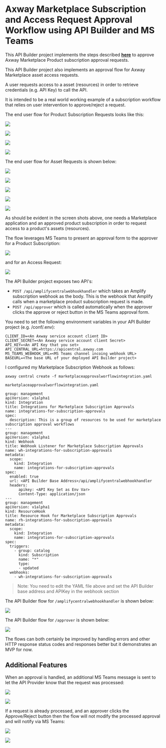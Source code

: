 # Axway Marketplace Subscription and Access Request Approval Workflow using API Builder and MS Teams

This API Builder project implements the steps described [**here**](https://docs.axway.com/bundle/amplify-central/page/docs/integrate_with_central/webhook/marketplace_subscription_webhook/index.html) to approve Axway Marketplace Product subscription approval requests.

This API Builder project also implements an approval flow for Axway Marketplace asset access requests.

A user requests access to a asset (resources) in order to retrieve credentials (e.g. API Key) to call the API.

It is intended to be a real world working example of a subscription workflow that relies on user intervention to approve/reject a request.

The end user flow for Product Subscription Requests looks like this:

![](https://i.imgur.com/RaRuLHh.png)

![](https://i.imgur.com/gaM3jcN.png)

![](https://i.imgur.com/zupyrCj.png)

![](https://i.imgur.com/BTP6bZ5.png)


The end user flow for Asset Requests is shown below:

![](https://i.imgur.com/ErQA2ud.png)

![](https://i.imgur.com/9ylWNXR.png)

![](https://i.imgur.com/4TRQVo0.png)

![](https://i.imgur.com/r3XbeWo.png)

![](https://i.imgur.com/KML7odK.png)


As should be evident in the screen shots above, one needs a Marketplace application and an approved product subscription in order to request access to a product's assets (resources).

The flow leverages MS Teams to present an approval form to the approver for a Product Subscription:

![](https://i.imgur.com/4ihUmHy.png)

and for an Access Request:

![](https://i.imgur.com/bUH5VTI.png)

The API Builder project exposes two API's:

* `POST /api/amplifycentralwebhookhandler` which takes an Amplify subscription webhook as the body. This is the webhook that Amplify calls when a marketplace product subscription request is made.
* `POST /api/approver` which is called automatically when the approver clicks the approve or reject button in the MS Teams approval form.

You need to set the following environment variables in your API Builder project (e.g. /conf/.env):

```
CLIENT_ID=<An Axway service account client ID>
CLIENT_SECRET=<An Axway service account client Secret>
API_KEY=<An API Key that you set>
API_CENTRAL_URL=https://apicentral.axway.com
MS_TEAMS_WEBHOOK_URL=<MS Teams channel incoing webhook URL>
BASEURL=<The base URL of your deployed API Builder project>
```

I configured my Marketplace Subscription Webhook as follows:

```
axway central create -f marketplaceapprovalworflowintegration.yaml
```

`marketplaceapprovalworflowintegration.yaml`

```
group: management
apiVersion: v1alpha1
kind: Integration
title: Integrations for Marketplace Subscription Approvals
name: integrations-for-subscription-approvals
spec:
  description: This is a group of resources to be used for marketplace subscription approval workflows
---
group: management
apiVersion: v1alpha1
kind: Webhook
title: Webhook Listener for Marketplace Subscription Approvals
name: wh-integrations-for-subscription-approvals
metadata:
  scope:
    kind: Integration
    name: integrations-for-subscription-approvals
spec:
  enabled: true
  url: <API Builder Base Address>/api/amplifycentralwebhookhandler
  headers:
      apikey: <API Key Set as Env Var>
      Content-Type: application/json
---
group: management
apiVersion: v1alpha1
kind: ResourceHook
title: Resource Hook for Marketplace Subscription Approvals
name: rh-integrations-for-subscription-approvals
metadata:
  scope:
    kind: Integration
    name: integrations-for-subscription-approvals
spec:
  triggers:
    - group: catalog
      kind: Subscription
      name: "*"
      type:
      - updated
  webhooks:
    - wh-integrations-for-subscription-approvals
```

> Note: You need to edit the YAML file above and set the API Builder base address and APIKey in the webhook section

The API Builder flow for `/amplifycentralwebhookhandler` is shown below:

![](https://i.imgur.com/lvLfikL.png)

The API Builder flow for `/approver` is shown below:

![](https://i.imgur.com/7ep1ogD.png)

The flows can both certainly be improved by handling errors and other HTTP response status codes and responses better but it demonstrates an MVP for now.

## Additional Features

When an approval is handled, an additional MS Teams message is sent to let the API Provider know that the request was processed:

![](https://i.imgur.com/qqnQqDV.png)

![](https://i.imgur.com/n2icLwM.png)

If a request is already processed, and an approver clicks the Approve/Reject button then the flow will not modify the processed approval and will notify via MS Teams:

![](https://i.imgur.com/oYDMWEk.png)

![](https://i.imgur.com/ieDLGSM.png)
